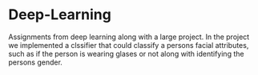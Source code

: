 # Deep-Learning
Assignments from deep learning along with a large project. In the project we implemented a clssifier that could classify a persons facial attributes, such as if the person is wearing glases or not along with identifying the persons gender. 
